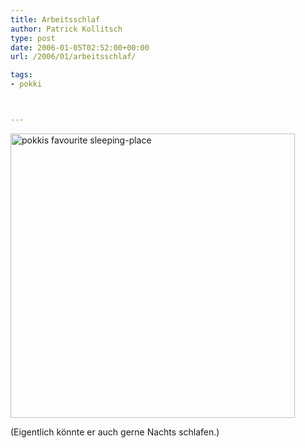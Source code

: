 ```yaml
---
title: Arbeitsschlaf
author: Patrick Kollitsch
type: post
date: 2006-01-05T02:52:00+00:00
url: /2006/01/arbeitsschlaf/

tags:
- pokki



---
```

[<img width="455" src="//static.flickr.com/39/82442903_dff2581f52.jpg" alt="pokkis favourite sleeping-place" />][1]

(Eigentlich könnte er auch gerne Nachts schlafen.)

 [1]: http://www.flickr.com/photos/schreibblogade/82442903/ "pokkis favourite sleeping-place"
